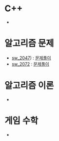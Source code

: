   # C++
- [](https://github.com/uniye/Jusin/tree/main/23/08)

# 알고리즘 문제
- [sw_2047](https://swexpertacademy.com/main/code/problem/problemDetail.do?contestProbId=AV5QKsLaAy0DFAUq)) : [문제풀이](https://github.com/uniye/Algorithm_code/blob/main/14week/SW_2047.cpp)
- [sw_2072](https://swexpertacademy.com/main/code/problem/problemDetail.do?contestProbId=AV5QSEhaA5sDFAUq&) : [문제풀이](https://github.com/uniye/Algorithm_code/blob/main/14week/SW_2072.cpp)

# 알고리즘 이론
- []()


# 게임 수학
- []()
